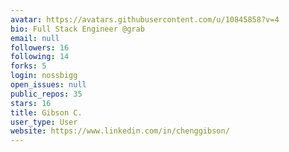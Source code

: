 ```yaml
---
avatar: https://avatars.githubusercontent.com/u/10845858?v=4
bio: Full Stack Engineer @grab
email: null
followers: 16
following: 14
forks: 5
login: nossbigg
open_issues: null
public_repos: 35
stars: 16
title: Gibson C.
user_type: User
website: https://www.linkedin.com/in/chenggibson/
---
```

